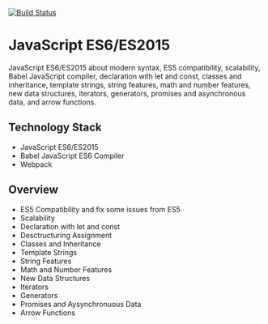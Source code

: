[![Build Status](https://travis-ci.org/Khachornchit/JavaScript-ES6-ES2015.svg?branch=master)](https://travis-ci.org/Khachornchit/JavaScript-ES6-ES2015)

# JavaScript ES6/ES2015
JavaScript ES6/ES2015 about modern syntax, ES5 compatibility, scalability, Babel JavaScript compiler, declaration with let and const, classes and inheritance, template strings, string features, math and number features, new data structures, iterators, generators, promises and asynchronous data, and arrow functions.

## Technology Stack
* JavaScript ES6/ES2015
* Babel JavaScript ES6 Compiler
* Webpack

## Overview
* ES5 Compatibility and fix some issues from ES5
* Scalability
* Declaration with let and const
* Desctructuring Assignment
* Classes and Inheritance
* Template Strings
* String Features
* Math and Number Features
* New Data Structures
* Iterators
* Generators
* Promises and Aysynchronuous Data
* Arrow Functions
